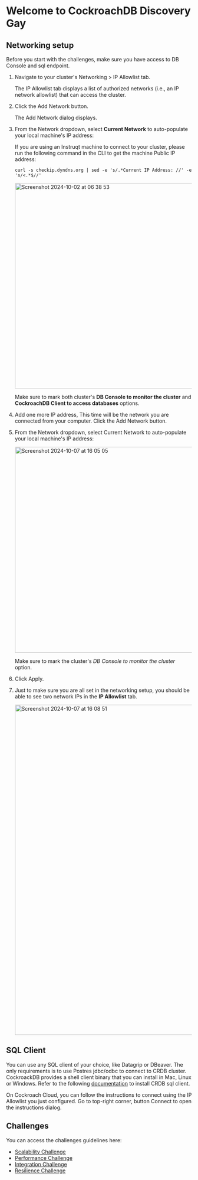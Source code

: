 # Welcome to CockroachDB Discovery Gay

## Networking setup

Before you start with the challenges, make sure you have access to DB Console and sql endpoint.

1. Navigate to your cluster's Networking > IP Allowlist tab.

   The IP Allowlist tab displays a list of authorized networks (i.e., an IP network allowlist) that can access the cluster.

2. Click the Add Network button.

   The Add Network dialog displays.

3. From the Network dropdown, select **Current Network** to auto-populate your local machine's IP address:

   If you are using an Instruqt machine to connect to your cluster, please run the following command in the CLI to get the machine Public IP address:

   ```
   curl -s checkip.dyndns.org | sed -e 's/.*Current IP Address: //' -e 's/<.*$//'
   ```

   <img width="557" alt="Screenshot 2024-10-02 at 06 38 53" src="https://github.com/user-attachments/assets/328646cd-f7db-4b57-9f8e-d624587a2de5">

   Make sure to mark both cluster's **DB Console to monitor the cluster** and **CockroachDB Client to access databases** options.

5. Add one more IP address, This time will be the network you are connected from your computer. Click the Add Network button.

6. From the Network dropdown, select Current Network to auto-populate your local machine's IP address:

   <img width="558" alt="Screenshot 2024-10-07 at 16 05 05" src="https://github.com/user-attachments/assets/9ca83ef0-24a6-4d1f-ab4b-b0a1680629e8">

   Make sure to mark the cluster's *DB Console to monitor the cluster* option.

5. Click Apply.

6. Just to make sure you are all set in the networking setup, you should be able to see two network IPs in the **IP Allowlist** tab.

   <img width="895" alt="Screenshot 2024-10-07 at 16 08 51" src="https://github.com/user-attachments/assets/ce3f7df9-d929-436c-8bfc-b57c63a98db0">


## SQL Client

You can use any SQL client of your choice, like Datagrip or DBeaver. The only requirements is to use Postres jdbc/odbc to connect to CRDB cluster.  
CockroackDB provides a shell client binary that you can install in Mac, Linux or Windows. Refer to the following [documentation](https://www.cockroachlabs.com/docs/stable/cockroach-sql-binary) to install CRDB sql client.  

On Cockroach Cloud, you can follow the instructions to connect using the IP Allowlist you just configured. Go to top-right corner, button Connect to open the instructions dialog.  

## Challenges  

You can access the challenges guidelines here:  

* [Scalability Challenge](https://github.com/campossalex/CRDBDiscoveryDay/blob/main/scalability_challenge.md)
* [Performance Challenge](https://github.com/campossalex/CRDBGameGay/blob/main/performance_challenge.md)
* [Integration Challenge](https://github.com/campossalex/CRDBGameGay/blob/main/integration_challenge.md)
* [Resilience Challenge](https://github.com/campossalex/CRDBGameGay/blob/main/resilience_challenge.md)
